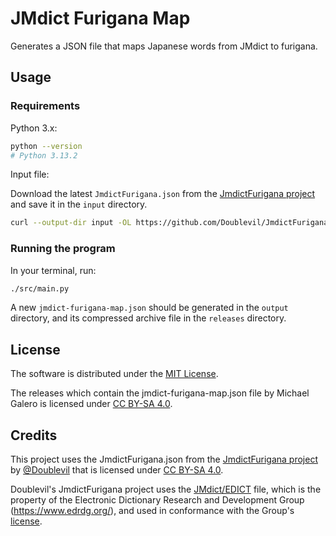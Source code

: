 # JMdict Furigana Map

Generates a JSON file that maps Japanese words from JMdict to furigana.

## Usage

### Requirements

Python 3.x:

```bash
python --version
# Python 3.13.2
```

Input file:

Download the latest `JmdictFurigana.json` from the [JmdictFurigana project][jmdictfurigana]
and save it in the `input` directory.

```bash
curl --output-dir input -OL https://github.com/Doublevil/JmdictFurigana/releases/latest/download/JmdictFurigana.json
```

### Running the program

In your terminal, run:

```bash
./src/main.py
```

A new `jmdict-furigana-map.json` should be generated in the `output` directory, and its
compressed archive file in the `releases` directory.

## License

The software is distributed under the [MIT License][mit-license].

The releases which contain the jmdict-furigana-map.json file by Michael Galero is licensed
under [CC BY-SA 4.0][cc-by-sa-4].

## Credits

This project uses the JmdictFurigana.json from the [JmdictFurigana project][jmdictfurigana]
by [@Doublevil](https://github.com/Doublevil) that is licensed under [CC BY-SA 4.0][cc-by-sa-4].

Doublevil's JmdictFurigana project uses the [JMdict/EDICT][jmdict-edict] file, which is the
property of the Electronic Dictionary Research and Development Group (https://www.edrdg.org/),
and used in conformance with the Group's [license](https://www.edrdg.org/edrdg/licence.html).

[jmdictfurigana]: https://github.com/Doublevil/JmdictFurigana
[mit-license]: https://github.com/PikaPikaGems/jmdict-furigana-map/blob/main/LICENSE
[cc-by-sa-4]: https://creativecommons.org/licenses/by-sa/4.0
[jmdict-edict]: https://www.edrdg.org/wiki/index.php/JMdict-EDICT_Dictionary_Project
